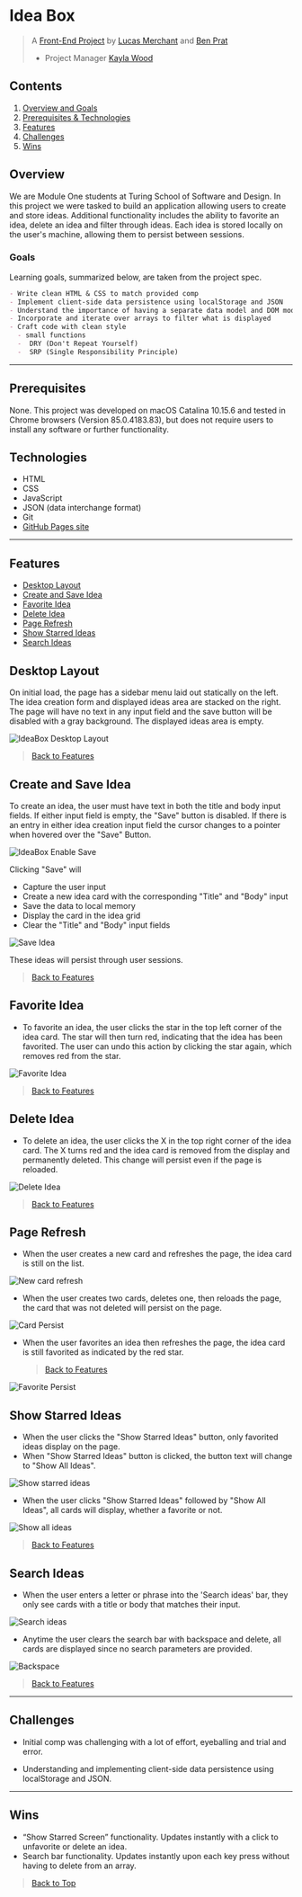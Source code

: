 #  Idea Box  
> A [Front-End Project](https://github.com/lbmerchant93/ideabox-boilerplate) by [Lucas Merchant](https://github.com/lbmerchant93) and [Ben Prat ](https://github.com/benjaminprat) 
> * Project Manager [Kayla Wood ](https://github.com/kaylaewood) 

## Contents
1. [Overview and Goals](#overview)
1. [ Prerequisites & Technologies](#prerequisites)
1. [Features](#features)
1. [Challenges](#challenges)
1. [Wins](#wins)


## Overview 
We are Module One students at Turing School of Software and Design. In this project we were tasked to build an application allowing users to create and store ideas. Additional functionality includes the ability to favorite an idea, delete an idea and filter through ideas. Each idea is stored locally on the user's machine, allowing them to persist between sessions. 

### Goals

Learning goals, summarized below, are taken from the  project spec.

``` Markdown
- Write clean HTML & CSS to match provided comp
- Implement client-side data persistence using localStorage and JSON
- Understand the importance of having a separate data model and DOM model
- Incorporate and iterate over arrays to filter what is displayed
- Craft code with clean style
  - small functions 
  -  DRY (Don't Repeat Yourself) 
  -  SRP (Single Responsibility Principle) 
```






---
 ## Prerequisites 

None. This project was developed on macOS Catalina 10.15.6 and tested in Chrome browsers (Version 85.0.4183.83), but does not require users to install any software or further functionality.


 ## Technologies

  - HTML
  - CSS
  - JavaScript
  - JSON (data interchange format)
  - Git
  -  [GitHub Pages site](https://lbmerchant93.github.io/ideabox-boilerplate/)


 

---
## Features

+ [Desktop Layout](#desktop-layout)
+ [Create and Save Idea](#create-and-save-idea)
+ [Favorite  Idea](#favorite-idea)
+ [Delete  Idea](#delete-idea)
+ [Page Refresh ](#page-refresh)
+ [Show Starred Ideas](#show-starred-ideas)
+ [Search Ideas](#search-ideas)




## Desktop Layout

On initial load, the page has a sidebar menu laid out statically on the left. The idea creation form and displayed ideas area are stacked on the right. The page will have no text in any input field and the save button will be disabled with a gray background. The displayed ideas area is empty. 

![IdeaBox Desktop Layout](https://media.giphy.com/media/dDZJDiHR1KpUJHv9le/giphy.gif "IdeaBox Desktop Layout")

> [Back to Features](#features)

## Create and Save Idea

To create an idea, the user must have text in both the title and body input fields. If either input field is empty, the "Save" button is disabled.  If there is an entry in either idea creation input field the cursor changes to a pointer when hovered over the "Save" Button.

![IdeaBox Enable Save](https://media.giphy.com/media/2OoBukYz8YZpNxb3Sl/giphy.gif "Enable save")

Clicking "Save" will
  - Capture the user input
  - Create a new idea card with the corresponding "Title" and "Body" input 
  - Save the data to local memory
  - Display the card in the idea grid
  - Clear the "Title" and "Body" input fields

![Save Idea](https://media.giphy.com/media/i2PKIeRLAjWcOJldA0/giphy.gif "Save Idea")



These ideas will persist through user sessions.

> [Back to Features](#features)

## Favorite Idea
+ To favorite an idea, the user clicks the star in the top left corner of the idea card. The star will then turn red, indicating that the idea has been favorited. The user can undo this action by clicking the star again, which removes red from the star. 

![Favorite Idea](https://media.giphy.com/media/bvqQuP8g7BebPuvlTK/giphy.gif "Favorite Idea")

>[Back to Features](#features)
## Delete  Idea

+  To delete an idea, the user clicks the X in the top right corner of the idea card. The X turns red and the idea card is removed from the display and permanently deleted. This change will persist even if the page is reloaded.

![Delete Idea](https://media.giphy.com/media/LGW7HZMEkmyhFfvDxI/giphy.gif "Delete Idea")

>[Back to Features](#features)

## Page Refresh

+ When the user creates a new card and refreshes the page, the idea card is still on the list.
 
![New card refresh](https://media.giphy.com/media/LGW7HZMEkmyhFfvDxI/giphy.gif "New card refresh")

+ When the user creates two cards, deletes one, then reloads the page, the card that was not deleted will persist on the page.

![Card Persist](https://media.giphy.com/media/FUqGjg34KpnW4qdsGz/giphy.gif "Card persist")
+ When the user favorites an idea then refreshes the page, the idea card is still favorited as indicated by the red star. 
  >[Back to Features](#features)
  >
![Favorite Persist](https://media.giphy.com/media/gmzc3w0lgj45Dv0aBB/giphy.gif "Favorite persist")
## Show Starred Ideas
+ When the user clicks the "Show Starred Ideas" button, only favorited ideas display on the page.
+  When "Show Starred Ideas" button is clicked, the button text will change to "Show All Ideas".

![Show starred ideas](https://media.giphy.com/media/fmoeUHPDCC2G5l8hma/giphy.gif "Show starred ideas")


+ When the user clicks "Show Starred Ideas" followed by "Show All Ideas", all cards will display, whether a favorite or not.

![Show all ideas](https://media.giphy.com/media/7DxBvcGHWITSTltchG/giphy.gif "Show all ideas")


>[Back to Features](#features)


## Search Ideas

+ When the user enters a letter or phrase into the 'Search ideas' bar, they only see cards with a title or body that matches their input. 

![Search ideas](https://media.giphy.com/media/bvS4Q0tytexc7lNpIM/giphy.gif "Search ideas")

+ Anytime the user clears the search bar with  backspace and delete, all cards are displayed since no search parameters are provided. 

![Backspace](https://media.giphy.com/media/CDEtCJB7V4OdiLhZUI/giphy.gif "Backspace")
>[Back to Features](#features)
---

 ## Challenges  
 
 + Initial comp was challenging with a lot of effort, eyeballing and trial and error.

+ Understanding and implementing client-side data persistence using localStorage and JSON.

---
 ## Wins
 
  + “Show Starred Screen” functionality.  Updates instantly with a click to unfavorite or delete an idea.
  +  Search bar functionality. Updates instantly upon each key press without having to delete from an array.

  
  
>[Back to Top](#idea-box)
